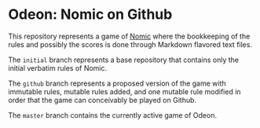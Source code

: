 # Odeon: Nomic on Github

This repository represents a game of
[Nomic](http://legacy.earlham.edu/~peters/nomic.htm) where the bookkeeping of
the rules and possibly the scores is done through Markdown flavored text files.

The `initial` branch represents a base repository that contains only the initial
verbatim rules of Nomic.

The `github` branch represents a proposed version of the game with immutable
rules, mutable rules added, and one mutable rule modified in order that the
game can conceivably be played on Github.

The `master` branch contains the currently active game of Odeon.
